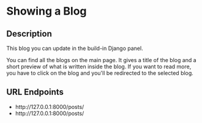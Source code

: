 <h1>Showing a Blog</h1>

<h2>Description</h2>
<p>This blog you can update in the build-in Django panel.</p>
<p>You can find all the blogs on the main page. It gives a title of the blog and a short preview of what is written inside the blog. If you want to read more, you have to click on the blog and you'll be redirected to the selected blog.</p>

<h2>URL Endpoints</h2>
<ul>
  <li>http://127.0.0.1:8000/posts/</li>
  <li>http://127.0.0.1:8000/posts/<str:pk></li>
</ul>
